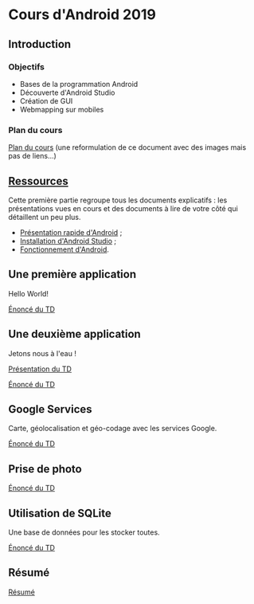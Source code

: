 # Cours d'Android 2019

## Introduction

### Objectifs

* Bases de la programmation Android
* Découverte d'Android Studio
* Création de GUI
* Webmapping sur mobiles

### Plan du cours

[Plan du cours](plan_du_cours.pdf) (une reformulation de ce document avec des images mais pas de liens...)

## [Ressources](0_ressources)

Cette première partie regroupe tous les documents explicatifs : les présentations vues en cours et des documents à lire de votre côté qui détaillent un peu plus.

* [Présentation rapide d'Android](0_ressources/1_presentation_android.pdf) ;
* [Installation d'Android Studio](0_ressources/0_installation_android_studio.md) ;
* [Fonctionnement d'Android](0_ressources/2_fonctionnement_android.md).

## Une première application

Hello World!


[Énoncé du TD](1_premiere_application/README.md)

## Une deuxième application

Jetons nous à l'eau !

[Présentation du TD](0_ressources/3_premiere_application.pdf)

[Énoncé du TD](2_deuxieme_application/README.md)

## Google Services

Carte, géolocalisation et géo-codage avec les services Google.

[Énoncé du TD](3_google_services/README.md)

## Prise de photo

[Énoncé du TD](4_photo/README.md)

## Utilisation de SQLite

Une base de données pour les stocker toutes.

[Énoncé du TD](5_sqlite/README.md)

## Résumé

[Résumé](7_resume/README.md)

